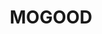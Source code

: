 ---
lastmod: '2025-04-06T06:05:20+00:00'
latitude: -35.49851796
layout: suburb
longitude: 150.187849
postcode: '2538'
state: NSW
title: MOGOOD
url: /nsw/mogood/
---